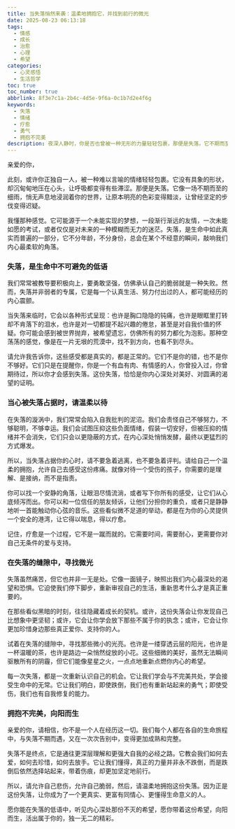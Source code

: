 ```yaml
---
title: 当失落悄然来袭：温柔地拥抱它，并找到前行的微光
date: 2025-08-23 06:13:18
tags:
  - 情感
  - 成长
  - 治愈
  - 心理
  - 希望
categories:
  - 心灵感悟
  - 生活哲学
toc: true
toc_number: true
abbrlink: 8f3e7c1a-2b4c-4d5e-9f6a-0c1b7d2e4f6g
keywords:
  - 失落
  - 情绪
  - 疗愈
  - 勇气
  - 拥抱不完美
description: 夜深人静时，你是否也曾被一种无形的力量轻轻包裹，那便是失落。它不期而至，有时是梦想的破碎，有时是关系的终结，有时只是对未来的迷茫。那种心头沉甸甸的感觉，仿佛世界都失去了色彩。亲爱的你，我懂那种无力与挣扎。但请相信，失落并非终点，它只是生命旅程中一道不得不跨越的风景。今天，让我们一起温柔地面对它，从心底深处汲取力量，重新点亮前行的希望之光。
---
```


亲爱的你，

此刻，或许你正独自一人，被一种难以言喻的情绪轻轻包裹。它没有具象的形状，却沉甸甸地压在心头，让呼吸都变得有些滞涩。那便是失落。它像一场不期而至的细雨，悄无声息地浸润着你的世界，让原本明亮的色彩变得黯淡，让曾经坚定的步伐变得迟疑。

我懂那种感觉。它可能源于一个未能实现的梦想，一段渐行渐远的友情，一次未能如愿的考试，或者仅仅是对未来的一种模糊而无力的迷茫。失落，是生命中如此真实而普遍的一部分，它不分年龄，不分身份，总会在某个不经意的瞬间，敲响我们内心最柔软的角落。

### 失落，是生命中不可避免的低语

我们常常被教导要积极向上，要勇敢坚强，仿佛承认自己的脆弱就是一种失败。然而，失落并非弱者的专属，它是每一个认真生活、努力付出过的人，都可能经历的内心震颤。

当失落来临时，它会以各种形式呈现：也许是胸口隐隐的钝痛，也许是眼眶里打转却不肯落下的泪水，也许是对一切都提不起兴趣的倦怠，甚至是对自我价值的怀疑。你可能会感到被世界抛弃，被希望遗忘，仿佛所有的努力都化为泡影。那种空荡荡的感觉，像是在一片无垠的荒漠中，找不到方向，也看不到尽头。

请允许我告诉你，这些感受都是真实的，都是正常的。它们不是你的错，也不是你不够好。它们只是在提醒你，你是一个有血有肉、有情感的人，你曾投入过，你曾期待过，所以你才会感到失落。这份失落，恰恰是你内心深处对美好、对圆满的渴望的证明。

### 当心被失落占据时，请温柔以待

在失落的漩涡中，我们常常会陷入自我批判的泥沼。我们会责怪自己不够努力，不够聪明，不够幸运。我们会试图压抑这些负面情绪，假装一切安好，但被压抑的情绪并不会消失，它们只会以更隐蔽的方式，在内心深处悄悄发酵，最终以更猛烈的方式爆发。

所以，当失落占据你的心时，请不要急着逃离，也不要急着评判。请给自己一个温柔的拥抱，允许自己去感受这份疼痛。就像对待一个受伤的孩子，你需要的是理解、是接纳，而不是指责。

你可以找一个安静的角落，让眼泪尽情流淌，或者写下你所有的感受，让它们从心底倾泻而出。你可以和一位信任的朋友倾诉，让他们分担你的重负，或者只是静静地听一首能触动你心弦的音乐。这些看似微不足道的举动，都是在为你的心灵提供一个安全的港湾，让它得以喘息，得以疗愈。

记住，疗愈是一个过程，它不是一蹴而就的。它需要时间，需要耐心，更需要你对自己无条件的爱与支持。

### 在失落的缝隙中，寻找微光

失落虽然痛苦，但它也并非一无是处。它像一面镜子，映照出我们内心最深处的渴望和恐惧。它迫使我们停下脚步，重新审视自己的生活，重新思考什么才是真正重要的。

在那些看似黑暗的时刻，往往隐藏着成长的契机。或许，这份失落会让你发现自己比想象中更坚韧；或许，它会让你学会放下那些不属于你的执念；或许，它会让你更加珍惜身边那些真正爱你、支持你的人。

试着在失落的缝隙中，寻找那些微小的光亮。也许是一缕穿透云层的阳光，也许是一杯温暖的茶，也许是路边一朵悄然绽放的小花。这些细微的美好，虽然无法瞬间驱散所有的阴霾，但它们能像星星之火，一点点地重新点燃你内心的希望。

每一次失落，都是一次重新认识自己的机会。它让我们学会与不完美共处，学会接受生命中的无常。它让我们明白，即使跌倒，我们也有重新站起来的勇气；即使受伤，我们也有自我修复的能力。

### 拥抱不完美，向阳而生

亲爱的你，请相信，你不是一个人在经历这一切。我们每个人都在各自的生命旅程中，与失落不期而遇，又在一次次告别中，变得更加成熟和完整。

失落不是终点，它是通往更深层理解和更强大自我的必经之路。它教会我们如何去爱，如何去珍惜，如何去放手。它让我们懂得，真正的力量并非永不跌倒，而是跌倒后依然选择站起来，带着伤痕，却更加坚定地前行。

所以，请允许自己悲伤，允许自己脆弱，然后，请温柔地拥抱这份失落。因为正是这份失落，让你成为了一个更真实、更富有同情心、更懂得生命意义的人。

愿你能在失落的低语中，听见内心深处那份不灭的希望，愿你带着这份希望，向阳而生，活出属于你的，独一无二的精彩。